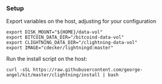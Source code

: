 ### Setup

Export variables on the host, adjusting for your configuration

```
export DISK_MOUNT="${HOME}/data-vol"
export BITCOIN_DATA_DIR="/bitcoind-data-vol"
export CLIGHTNING_DATA_DIR="/clightning-data-vol"
export IMAGE="cdecker/lightningd:master"
```

Run the install script on the host:

```
curl -sSL https://raw.githubusercontent.com/george-angel/kit/master/clightning/install | bash
```
